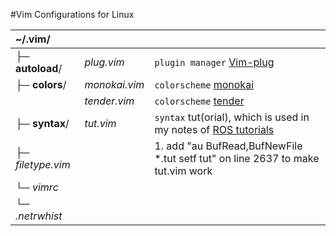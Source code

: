 #Vim Configurations for Linux

| ~/.vim/            | | |
| :--- | --- | --- |
| ├─ **autoload**/   | *plug.vim*    | `plugin manager` [Vim-plug](https://github.com/junegunn/vim-plug)                 |
| ├─ **colors**/     | *monokai.vim* | `colorscheme` [monokai](https://github.com/sickill/vim-monoka)                    |
|                    | *tender.vim*  | `colorscheme` [tender](https://github.com/jacoborus/tender.vim)                   |
| ├─ **syntax**/     | *tut.vim*     | `syntax` tut(orial), which is used in my notes of [ROS tutorials](https://github.com/Neur1n/ROS_Tutorials) |
| ├─ *filetype.vim*  |               | 1. add "au BufRead,BufNewFile *.tut setf tut" on line 2637 to make tut.vim work |
| └─ *vimrc*         |              | |
| └─ *.netrwhist*    |              | |
